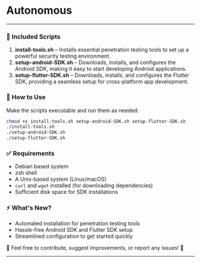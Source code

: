 # Autonomous
----
### 🔧 Included Scripts  

1. **install-tools.sh** – Installs essential penetration testing tools to set up a powerful security testing environment.  
2. **setup-android-SDK.sh** – Downloads, installs, and configures the Android SDK, making it easy to start developing Android applications.  
3. **setup-flutter-SDK.sh** – Downloads, installs, and configures the Flutter SDK, providing a seamless setup for cross-platform app development.  

### 📌 How to Use  

Make the scripts executable and run them as needed:  

```sh
chmod +x install-tools.sh setup-android-SDK.sh setup-flutter-SDK.sh
./install-tools.sh
./setup-android-SDK.sh
./setup-flutter-SDK.sh
```

### ✅ Requirements
- Debian based system
- zsh shell  
- A Unix-based system (Linux/macOS)  
- `curl` and `wget` installed (for downloading dependencies)  
- Sufficient disk space for SDK installations  

### ⚡ What's New?  
- Automated installation for penetration testing tools  
- Hassle-free Android SDK and Flutter SDK setup  
- Streamlined configuration to get started quickly  

📢 Feel free to contribute, suggest improvements, or report any issues! 🚀  

---
